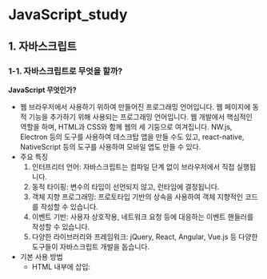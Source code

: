 # JavaScript_study
## 1. 자바스크립트
### 1-1. 자바스크립트로 무엇을 할까?
**JavaScript 무엇인가?**
- 웹 브라우저에서 사용하기 위하여 만들어진 프로그래밍 언어입니다. 웹 페이지에 동적 기능을 추가하기 위해 사용되는 프로그래밍 언어입니다. 웹 개발에서 핵심적인 역할을 하며, HTML과 CSS와 함께 웹의 세 기둥으로 여겨집니다. NW.js, Electron 등의 도구를 사용하여 데스크탑 앱을 만들 수도 있고, react-native, NativeScript 등의 도구를 사용하여 모바일 앱도 만들 수 있다.
- 주요 특징
    1. 인터프리터 언어: 자바스크립트는 컴파일 단계 없이 브라우저에서 직접 실행됩니다.
    2. 동적 타이핑: 변수의 타입이 선언되지 않고, 런타임에 결정됩니다.
    3. 객체 지향 프로그래밍: 프로토타입 기반의 상속을 사용하여 객체 지향적인 코드를 작성할 수 있습니다.
    4. 이벤트 기반: 사용자 상호작용, 네트워크 요청 등에 대응하는 이벤트 핸들러를 작성할 수 있습니다.
    5. 다양한 라이브러리와 프레임워크: jQuery, React, Angular, Vue.js 등 다양한 도구들이 자바스크립트 개발을 돕습니다.
- 기본 사용 방법
    - HTML 내부에 삽입: <script> 태그를 사용해 HTML 문서 내에 직접 작성할 수 있습니다.
    - 외부 스크립트 파일: 별도의 .js 파일로 작성하고 HTML에서 불러올 수 있습니다.
- 주요 개념
    - 변수와 데이터 타입: let, const, var를 사용해 변수를 선언합니다. 기본 데이터 타입에는 숫자, 문자열, 불리언, 객체 등이 있습니다.
    - 함수: 기능을 수행하는 코드 블록으로, function 키워드를 사용해 정의합니다.
    - DOM 조작: Document Object Model을 사용해 HTML 요소를 동적으로 조작할 수 있습니다.
    - 이벤트 처리: 클릭, 마우스 이동, 키보드 입력 등의 사용자 동작에 반응하도록 이벤트 리스너를 추가할 수 있습니다.
  
#### 웹의 요소르 제어
- HTML이나 CSS와 함꼐 사용해서 웹의 요소를 움직이거나 포토 갤러리를 펼쳐 놓는 것처럼 웹 사이트 UI부분에 많이 활용한다.
    - 웹 사이트 UI(user interface)란 메뉴, 택스트, 팝업 창 등 사용자가 사이트를 폄리하게 둘러볼 수 있도록 만드는 모든 디자인 요소
  
#### 웹 애플리케이션을 만든다.
과거 웹은 단순히 정보를 나열하고 검색했다면, 최근 웹은 사용자와 실시간으로 정보를 주고, 받으며 마치 애플리케이션처럼 동작한다. 웹 브라우저에서 문서도 작성할 수 있고 그림을 그릴 수도 있으며 게임도 할 수 있다.
  
#### 다양한 라이브러리를 사용할 수 있다.
웹 애플리케이션을 개발할 때 사용하는 리액트, 앵귤러, 뷰 같은 프레임워크도 있고, 그래픽 활용을 위한 D3.js나 DOM을 쉽게 조작할 수 있게 해주는 제이쿼리 같은 라이브러리도 있다.  
  
#### 서버 개발을 할 수 있다.
Node.js는 프런트엔드 개발에서 사용하던 자바스크립트를 백엔드 개발에서 사용할 수 있도록 만든 프레임워크이다. 흔히 백엔드 개발 언어라고 하면 PHP, 자바, 닷넷을 생각하지만 이제는 자바스크립트만 알아도 서버 개발까지 영역을 확대할 수 있다.
  
  
### 1-2. 웹 브라우저가 자바스크립트를 만났을 때
#### 웹 문서 안에 script 태그로 자바스크립트 작성
script 태그 : 짧은 자바스크립트 소스 코드 경우 웹문서에 script 태그 사이에 자바스크립트 소스를 작성할 수 있다.
- 웹 문서 안의 어디든 위치할 수 있고 삽입된 위치 그 자리에서 바로 스크립트가 실행
  
#### 외부 스크립트 파일로 연결해서 자바스크립트 작성하기
css와 마찬가지로 자바스크립트 소스도 따로 파일로 저정한 후 문서에 연결해서 사용할 수 있다.
```css
<script src="외부 스크립트 파일 경로"></script>
```
이용해 외부의 스크립트를 연결할 수 있다.
  

### 1-3. 자바스크립트 용어와 기본 입출력 방법
#### 식과 문
- 식 expression : 표현식이라고도 하는데, 연산뿐만 아니라 실제 값도, 함수를 실행하는 것도 식이다.
- 문 statement : 문은 명령으로 문의 끝에는 세미콜론(;)을 붙여서 구분한다.
  
#### 간단한 입출력 방법
- 알림 창 출력
    - 알림 창 alert은  가장 많이 사용하는 간단한 대화 상자이다.
    ```javascript
    alert(메시지)
    ```
    - 단순히 메시지를 보여 주는 기능
    - 괄호 안에 따옴표(" "또는 ' ')
- 확인 창 출력
    - confirm 확인 창 : "확인"이나 "취소" 버튼 중에서 직접 클릭할 수 있다.
    ```javascript
    confirm(메시지)
    ```
- 프롬프트 창에서 입력받기
    - 프롬프트 창 prompt : 텍스트 필드가 있는 작은 창이다. 텍스트 필드 안에 간단한 메시지를 입력할 수 있으며 그 내용을 가져와 프로그램에서 사용할 수 있다.
    ```javascript
    prompt(메시지) 또는 prompt(메시지, 기본값)
    ```
- 웹 브라우저 화면에 출력을 담당하는 document.write() 문
    - document.write() : 단순히 브라우저 화면에서 결괏값을 확인하는 용도로 사용한다.
    - 웹 문서(document)에서 괄호 안의 내용을 표시(write)하는 명령문 
    - 괄호 안에 실제 웹 브아우저 화면에 표시할 내용이나 어떤 결괏값이 저정된 변수를 넣고 큰따옴표("")나 작은 따옴표('') 사이에 입력한 내용은 웹 브라우저 화면에 그대로 표시된다.
    - "+" 연결 연산자 : 내용과 변수를 연결
- 콘솔 창에 출력하는 console.log() 문
    - console.log() : 괄호 안의 내용을 콘솔 창에 표시한다. 콘솔 창은 웹 브라우저의 개발자 도구 창에 포함되어 있는 공간이다. 콘솔 창에서 소스 코드의 오류를 발견하거나 변숫값을 확인할 수 있다.

### 1-4. 자바스크립트 스타일 가이드
코딩은 읽기 쉽고 오류를 줄일 수 있도록 코드를 작성하는 것이 중요하다. 코드 작성하고 효율적으로 유지하려면 몇 가지 코딩 규칙을 지켜야 한다.
#### 코딩 규칙이 왜 필요할까?
자스크립트 코딩 교칙은 스타일 가이드나 코딩 컨벤션, 코딩 스타일, 표준 스타일이라고 한다.
- 자스크립트는 웹 문서에 동적인 효과를 주기 위해 출발한 언어로 다른 프로그래밍 언어에 비해 데이터 유형이 유연해서 곳곳에 사용자가 주의를 기울이지 않으면 오류가 발생한다.
- 오픈소스에 기여하거나 누군가와 공유할 소스라면 코드를 더욱 깔끔하게 작성해야한다. 소스코드의 오류도 줄이고 일관성이 생겨야 읽기가 쉬워진다.
- 애플리케이션은 유지 보수할 때도 수월하고 비용도 휠씬 줄어든다.
  
#### 자바스크립트 스타일 가이드
- 회사 자체적으로 만들수도 있지만 보통은 구글이나 에어비앤비 기준으로 작성함
- 구글(https://google.github.io/styleguide/jsguide.html)
- 에비앤비(https://airbnb.io/javascript/)
  
#### 자바스크립트 소스를 작성할 때 지켜야 할 규칙
1. 코드를 보기 좋게 들여쓰기한다.
    - 들여쓰기는 소스 간ㅢ 포함 관계를 알아보기 쉽게 해준다.
    - 공백을 2칸이나 4칸인 들여쓰기를 권장한다.
2. 세미콜론으로 문장을 구분한다.
    - 세미콜론(;)은 문장의 끝을 나타내며 문장과 문장을 구분하는 역할도 한다.
    - 문장을 명확하게 표시해 주면 소스를 디버깅하기 쉽다.
    - 한 줄에 한 문장만 작성하는 것이 가독성이 좋다.
    ```javascript
    // 권장하지 않음
    var n = 10

    // 권장함
    var n = 10;

    // 권장하지 않음
    var n =10; var sum = 0;
    ```
3. 공백을 넣어 읽기 쉽게 작성한다.
    - 예약어나 연산자, 값 사이에는 공백을 넣어서 소스 코드를 읽기 쉽게 작성한다.
    - 공백이 없어도 자바스크립트는 잘 실행되지만, 개발자가 소스 코드를 읽거나 디버깅을 할 때는 공백이 있어야 가독성이 좋다.
    ```javascript
    // 권장하지 않음
    var num=2;
    var sum=num+10;

    // 권장함
    var num = 2;
    var sum = num + 10;
    ```
4. 소스 코를 잘 설명하는 주석을 작성한다.
    - 프로그래밍의 주석comment은 소스 코드를 살펴보기 위해 꼭 필요한 요소
    1. 한 줄 주석 : "//" 붙이고 내용을 작성
    2. 여러 줄 주석 : "/*" 시작해서 내용을 작성 후 "*/" 끝내면 된다.
5. 식별자는 정해진 규칙을 지켜 작성한다.
    - 식별자identifier : 개발자가 자바스크립트의 변수, 함수, 속성 등을 구별하려고 이름 붙인 특정 단어를 의미한다.
    ```javascript
    var name = prmpt("이름을 입력하시오 : ")
    // name == 식별자
    ```
    - 첫 글자는 반드시 영문자나 언더스코어(_), 또는 달러 기호($)
    - 두 단어 이상이 모여 하나의 식별자를 만들 경우 하이픈(-), 언더스코어(_)로 연결
6. 예약어는 식별자로 사용할 수 없다.
    - 예약어keywed : 식별자로 사용할 수 없도록 자바스크립트에 미리 정해 놓은 단어
  
  
## 2. 자바스크립트 기본 문법
### 2-1. 변수
#### 변수란?
- 변수 variable : 프로그램을 실행하는 동안 값이 여러 번 달라질 수 있는 데이터를 가리킨다.
- 상수 constant : 값을 한번 지정하면 바뀌지 않는 데이터
  
#### 변수 선언의 규칙
1. 변수 이름은 영어 문자와 언더스코어(_), 숫자로 사용한다.
    - 첫 글자는 영어 대소 문자, 언더스코어(_)만 사용
    - 숫자, 띄어쓰기는 첫 글자로 올 수 없다.
2. 자바스크립트는 영어 대소 문자를 구별하며 예약어는 변수 이름으로 쓸 수 없다.
3. 여러 단어를 연결한 변수 이름은 중간에 대문자를 섞어 쓴다.
    - 한 단어로 이루어진 변수 이름은 모두 소문자 사용
    - 두 단어 이상인 경우 새로운 단어는 대문자로 시작해 구분한다.
    - 낙타 표기법 Camel case
4. 변수 이름은 의미 있게 작성한다.
    - 프로그래밍할 때는 변수를 수십 개 사용하므로 각 변수의 역할을 일일이 기억하기가 쉽지 않다. 그래서 변수 이름만 보고도 대충 어떤 값인지 추측할 수 있도록 하는 것이 좋다.
  
#### 변수 선언
```javascript
var 변수명
```
- var : 자바스크립트에서 변수 선언을 할 때 사용한다.
- 값 활당 : "=" 로 변수에 값을 저장할 수 있다.
  
  
### 2-2. 자료형
#### 자료형이란?
자료형 data type : 데이터 유형, 데이터 타입, 데이터형이라고도 한다.
자바스크립트의 자료형 : 기본 유형(숫자형, 문자열, 논리형), 복합 유형(배열, 객체), 특수 유형(undefined, null)
- 숫자형 number : 따움표 없이 숫자로만 표기
    - 정수 : 소수점 없는 숫자
    - 실수 : 소수점 있는 숫자
- 문자열 string : 작은따움표나 큰따옴표로 묶어서 나타냄, 숫자를 따움표로 묶으면 문자로 인식
- 논리형 boolean : 참(ture)과 거짓(false) 두가지, 소문자로만 표기
- 배열 : 하나의 변수에 여러 개의 값을 저장
    - 대괄호([])로 묶으면 배열을 선언할 수 있다.
    ```javascript
    배열명["값1", "값2", "값3", ...]
    ```
    - 각 배열은 인덱스 Index 번호가 있으면 0부터 시작한다.
- 객체 : 함수와 속성을 함께 포함
- undefined : 자료형이 지정되지 않았을 때의 상태
    - 변수를 선언하고 값을 할당하지 않았을 때의 상태
- null : 값이 유효하지 않을 때의 상태
    - 변수에 할당된 값이 유효하지 않다는 의미
  
### 2-3. 연산자
#### 산술연산자
산술 연산자 : 수학 계산을 할 때 사용하는 연산자
- 종류
    - "+" ; 두 피연산자의 값을 더함
    - "-" : 첫 번째 피연산자 값에서 두 번째 피연산자 값을 뺍니다.
    - "*" : 두 피연산자의 값을 곱함
    - "/" : 첫 번째 피연산자 값을 두 번째 피연산자 값으로 나눔
    - "%" : 첫 번째 피연산자 값을 두 번째 피연산자 값으로 나눈 나머지
    - "++" : 피연산자를 1 증가
        "a++" : 연산식을 먼저 수행 후 1을 더함
        "++a" : 1을 증가 시킨 후 연산식을 수행함
    - "--" : 피연산자를 1 감소
  
#### 할당 연산자
할당 연산자 assignment operator : 연산자(또는 연산식) 오른쪽의 실행 결과를 왼쪽 변수에 할당하는 연산자로 대입 연산자라고도 한다. 변수에 값을 할당하거나 연산식의 결과를 변수에 저장할 때 할당 연산자를 사용한다.
- 종류
    - "=" : 연산자 오른쪽의 값을 왼쪽 변수에 할당
    - "+=" : y = y + x 의미
    - "-=" : y = y - x 의미
    - "*=" : y = y * x 의미
    - "/=" : y = y / x 의미
    - "%=" : y = y % x 의미
  
#### 연결 연산자
연결 연산자 : 둘 이상의 문자열을 합쳐서 하나의 문자열로 만드는 연산자이다.
- "+" 기호를 사용한다.
- 연결 연산자는 문자열끼리 연결한다고 해서 문자열 연산자라고 한다.
  
#### 비교 연산자
비교 연산자 comparison operators : 피연산자 2개의 값을 비교해서 참이나 거짓으로 결괏값을 반환한다.
- 종류
```javascript
    ==  // 서로 같으면 True
    === // 피연산자도 같고 자료형도 같으면 True
    !=  // 피연산자가 서로 같지 않으면 True
    !== // 피연산자가 같지 않거나 자료형이 같지 않으면 True
    <  //왼쪽 피연산자가 오른쪽 피연산자보다 작으면 true
    <= //왼쪽 피연산자가 오른쪽 피연산자보다 작거나 같으면 true 
    > // 왼쪽 피연산자가 오른쪽 피연산자보다 크면 true
    > // 왼쪽 피연산자가 오른쪽 피연산자보다 크거나 같으면 true
```
- ==,!= 연산자와 ===,!== 연산자
    - ==, != : 피연산자의 자료형을 자동으로 변환해서 비교
    ```javascript
    3 == "3" //true
    3 != "3" //fales
    ```
    - ===, !== : 피연산자의 자료형을 자동으로 변환하지 않는다.
    ```javascript
    3 === "3" //fales
    3 !== "3" //true
    ```
- 문자열 비교
    - 비교 연산자는 숫자뿐만 아니라 문자열도 서로 비교할 수 있다.
    - 문자열에 있는 문자들의 아스키값을 비교해서 결정한다.
    ```javascript
    "A" > "B" // 65 > 66 -> fales
    "java" > "Java" // true 소문자 > 대문자
    ```
  
#### 논리 연산자
논리 연산자 boolean 연산자 : true, false를 처리하는 연산자
- 종류
    - OR ( || ) : 피연산자 중 하나만 true여도 true
    - AND ( && ) : 피연산자 모두 true이면 true
    - NOT ( ! ) : 피연산자의 반댓값을 지정
  
  
### 2-4. 조건문
#### if 문과 if~else 문
- if 문 : 괄호 안의 조건을 체크해서 결괏값이 true면 if 문 다음에 오는 명령을 실행하고 false면 아무것도 하지 않는다.
    ```javascript
    if(조건) {
        true 시 실행할 명령
    }
    ```
- if ~ else 문 : 괄호 안의 조건을 체크해서 결괏값이 true면 if 문 다음에 오는 명령을 실행하고, false면 else 다음에 오는 명령을 실행한다.
    ```javascript
    if(조건) {
        true 시 실행할 명령
    } else {
        fales 시 실행할 명령
    }
    ```
  
#### 조건 연산자로 조건 체크하기
만약 조건이 하나이고 true일 때와 false일 때 실행할 명령이 각각 하나뿐이라면 if~else 문 대신 조건 연산자를 사용할는 것이 간단하다. 
```javascript
(조건) ? true일 때 실행할 명령 : false일 때 실행할 명령
```
  
#### 논리 연산자로 조건 체크하기
조건을 2개 이상 체크할 경우에는 논리 연산자를 사용해 조건식을 만든다.
- OR 연산자
    - "||" 사용
    - 피연산자 2개 중에서 true가 하나라도 있으면 결괐값은 true
    - 연산값    
        - false || false = false
        - false || true = true
        - true || false = true
        - true || true = true
    - 첫 조건이 true 이면 무조건 true 이기 때문에 첫 조건을 true 가 될 확률이 높은 조건은 먼저 작성한다.
- AND 연산자
    - "&&" 사용
    - 피연산자 2개 모두 true 이면 결괏값은 true
    - 연산값
        - false && false = false
        - false && true = false
        - true && false = false
        - true && true = true
    - 첫 조건이 false 이면 무조건 false 이기 때문에 첫 조건을 false 가 될 확률이 높은 조건은 먼저 작성한다.
- NOT 연산자
    - "!" 사용
    - 연산값
        - false = true
        - true = false
    ```javascript
    if(변수 !== null) { 실행할 명령 } // 입력값이 null이 아니면 if 문을 실행
    ```
  
#### switch 문
switch 문 : 조건을 체크한 후 case 문을 사용하여 명령을 처리할 수 있다.
- if~else 문을 여러 개 사용할는 경우 사용한다.
- 기본형
    ```javascript
    switch(조건)
    {
        case 값1: 명령1
            break
        case 값2: 명령2
            break
        ...
        default: 명령n
    }
    ```
- default : switch 문의 마지막에 작성하며 break 문을 쓰지 않는다.

#### prompt() 문 과 parselnt() 함수
- prompt() 로 받은 값은 기본적으로 문자열로 저장된다.
- 산술 연산시 자동으로 숫자형으로 변환되지만 예상하지 못한 문제가 발생할 수 있다.
- parselnt() 함수 : 괄호 안의 값을 정수로 변환
  
  
### 2-5. 반복문
#### 반복문
반복문은 어떤 동작을 여러 번 실행할 때 사용한다. 불필요한 명령을 여러 번 복잡하게 쓰지 않고 반복문 하나로 간단하게 코드를 작성할 수 있다.
  
#### for 문
- for 문 : 자바스크립트에서 가장 많이 사용하는 반복문이다. for 문은 값이 일정하게 커지면서 명령을 반복하여 실행할 때 사용한다.
    ```javascript
    for(초깃값; 조건; 증가식) {
        실행할 명령
    }
    ```
    - 초깃값 : 카운터 변수를 초기화, 초깃값은 0이나 1부터 시작
    - 조건 : 명령을 반복하기 위해 조건을 체크, 이 조건을 만족해야 그다음에 오는 명령을 실행
    - 증가식 : 명령을 반복한 후 실행, 보통 카운터 변수를 1 증가시키는 용도로 사용
- 중첩 for 문 : for 문 안에 다른 for 문을 넣어 사용하는 것
    ```javascript
    for(초깃값1; 조건1; 증가식1) {
        for(초깃값2; 조건2; 증가식2) {
            실행할 명령
            }
        }
    ```
#### while 문과 do~while 문
- while 문 : 조건이 true인 동안 명령을 반복한다.
    ```javascript
    while(조건) {
        실행할 명령
    }
    ```
- do~while 문 : 조건이 맨 뒤에 붙는다. do 문은 일단 명령을 한번 실행한 후 while 문에서 조건을 체크한다. 그러므로 조건이 false라도 최소한 한 번은 실행한다.
    ```javascript
    do {
        실행할 명령
    }  while(조건)
    ```
  
#### break 문과 continue 문
반복문은 지정한 횟수만큼 명령을 반복할 때 사용한다. 하지만 특정 조건에서 반복문을 멈추어야 하거나, 반복문 중간에서 앞으로 되돌아가야 할 경우가 있다. 이때 break 문과 continue 문 사용한다.
- break 문
    - 반복문에서 조건의 역할은 명령이 조건에 맞는지 체크하고 명령을 반복한다. 또한 조건 안에는 종료 조건도 포함되어 있다.
- continue 문
    - 주어진 조건에 해당하는 값을 만나면 해당 반복문을 건너뜁니다. 그리고 반복문의 맨 앞으로 되돌아가 다음 과정으로 넘어가도록 한다.
      
  
## 3. 함수와 이벤트
### 3-1. 함수
함수 function : 단순히 동작 하나만 실행되는 게 아니라 여러 가지 동작이 연결되게 몪은은 명령
- 장점 :
    - 시작과 끝을 명확하게 구별가능
    - 묶은 기능으로 어디서든 같은 이름으로 명령을 실행할 수 있다.
- 개발자는 자신이 필요한 명령을 직접 함수로 만들어서 사용할 수 있다.,
  
#### 함수 선언 및 호출
함수를 사용하는 가장 기본적인 방법은 함수를 만들 때 이름을 붙이고 필요할 때마다 함수 이름을 사용해 실행하는 것이다.
```javascript
// 함수 선언 : 함수를 정의, 원하는 함수를 만드는 과정
function 함수명() {
    명령
}

// 함수 호출 : 함수를 실행, 원하는 함수를 이름으로 해당 기능을 사용
함수명() 또는 함수명(변수)
```
- function 함수 : 함수를 선언할 때 사용하는 예약어로 함수명과 그 함수가 실행할 명령어를 중괄호 안에 작성한다.
- 소스 해석을 위해 선언한 함수들은 모아둔다.
- 함수 선언과 호출의 순서 : 자바스크립트는 함수 선언과 호출의 순서가 흐름에 영향을 주지 않는다. 그렇기에 앞부분이나 뒷부분에 따로 모아 놓고 호출한다.
  
  
### 3-2. var를 사용한 변수의 특징
#### 스코프
변수가 어디까지 유효한지 범위를 가리키는 영역은 함수에서 사용할 때 주의해야 한다.
- 스코프 scope : 변수를 선언하고 사용할 때 변수가 적용되는 범위
- 지역 변수 local variable : 한 함수 안에서만 사용할 수 있는 변수
    - 선언한 함수 안에서 선언한 변수
- 전역 변수 global variable : 스크립트 소스 전체에서 사용할 수 있는 변수
    - 함수안에서 var 예약어를 사용하지 않고 변수 선언을 하면 전역 변수 선언이 된다.
  
#### var와 호이스팅
- 호이스팅 hoistiong : '끌어올린다' 뜻으로 상황에 따라 변수의 선언과 할당을 분리해서 선언 부분을 스코프의 가장 위쪽으로 끌어올리는 것
    - 자바스크립트 해석기 interpreter는 함수 소스를 흝어보면서 var를 사용한 변수는 따로 기억한다. 즉, 변수를 실행하기 전이지만 '이런 변수가 있구나' 하고 기억해 두기 때문에 마치 선언한 것과 같은 효과가 있다.
  
#### 변수의 재선언과 재할당
var를 사용한 변수는 호이스팅 외에도 재선언과 재할당을 할 수 있다.
```javascript
function addNumber(num1, num2) {
    return num1 + num2;
}
// 30 선언
var sum = addNumber(10, 20);
console.log(sum);

// 50 재할당
sum = 50;
console.log(sum);

// 100 재선언
var sum = 100;
console.log(sum);
```
  
  
### 3-3. let와 const의 등장
var은 의도치 않은 전역 변수가 되거나 재할당과 재선언을 할 수 있다. 이는 자칫하면 예상하지 못한 오류가 발생할 수 있다. 이에 let과 const는 이를 보완한 예약어이다.
#### let
- let : 변수를 선언한 블록에서만 유효하고 블록을 벗어나면 사용할 수 없다.
    - 재할당은 가능하지만 재선언은 할 수 없는 변수
    - 호이스팅이 없는 변수
    - 지역 변수 사용 시 해당 지역에서만 사용할 수 있음
  
#### const
- const : 변수를 선언할 때 사용하는 예약어로 선언한 변수는 상수 변수 constant variable 이다. 상수는 프로그램 안에서 변하지 않는 값
    - 변하지 않는 값을 변수로 선언할 때 사용함
    - 블록 레벨의 스코어
    - 재선언, 재할당 둘다 불가능한 변수
  
#### 자바스크립트 변수
1. 글로벌 변수는 최소한으로 사용
    - 사용하기 편리 하지만, 예상하지 못한 곳에서 값이 변할 수 있는 가능성이 높음
    - 오류가 발생할 확률이 높음
2. var 변수는 함수의 시작 부분에서 선언
    - 내부에서 호이스팅이 생기므로 오류가 발생함
    - 함수 시작 부분에 선언하는 것이 변수를 확인하기도 쉽고 오류를 줄이는 방법이다.
3. for 문에서 카운터 변수를 사용할 때는 var 예약어를 사용하지 않는다.
    - for 문 안에서 만 사용할 카운터 변수는 그 블록 안에서 만 사용할 것이므로 var 하기도 하지만 var의 함수 레벨 스코프로 인해 오류가 발생 할 수 있다.
    - for 변수 사용 시
        - for 문 블록 밖에 선언
        - let를 사용해 블록 변수로 선언
4. ES6를 사용한다면 예약어 var보다 let를 사용하는 것이 좋다.
    - var은 재선언할 수 있으므로 실수로 같은 변수를 다시 언언하더라도 오류가 발생하지 않기에 이를 사전에 방지하기 위해 재선언 할 수 없는 let이 더 안전하다.
  
  
### 3-4. 재사용할 수 있는 함수
#### 매개변수, 인수, return
- 매개변수(Parameter)
    - 정의: 함수를 정의할 때 사용되는 변수입니다. 이 변수들은 함수가 호출될 때 받게 될 데이터의 형태를 정의합니다.
    - 용도: 함수의 입력을 정의하는 데 사용됩니다. 함수 내부에서, 매개변수는 함수가 호출될 때 전달되는 실제 값(인수)을 참조하는 변수로 작용합니다.
- 인수(Argument)
    - 정의: 함수를 호출할 때 함수에 전달되는 실제 값입니다.
    - 용도: 함수에 전달되어야 할 구체적인 값을 제공하는 데 사용됩니다. 함수는 이러한 인수를 받아 로직에 따라 처리합니다.
- 반환값(return)
    - 정의: 함수가 작업을 마친 후 그 결과를 호출한 곳으로 돌려주는 값입니다.
    - 용도: 함수의 실행 결과를 호출자에게 전달하는 데 사용됩니다. 함수는 특정 연산을 수행한 후 그 결과를 반환값으로 제공할 수 있습니다.
  

### 3-5. 함수 표현식
#### 익명 함수 
익명 함수 : 이름이 없는 함수를 말한다. 즉, 함수 선언 시 이름을 붙이지 않은 것
- 실행법 
    - 익명 함수는 함수 자체가 식이므로 함수를 변수에 할당할 수 있으며, 또한 다른 함수의 매개변수로 사용할 수도 있다.
  
#### 즉시 실행 함수
일반적으로 함수는 선언하고 필요할 때마다 호출해서 실행하는 방법을 많이 사용한다. 하지만 한 번만 실행하는 함수라면 함수를 정의하면서 동시에 실행할 수 있다. 바로 즉시 실행 함수이다.
- 즉시 실행 함수 : 함수를 실행하는 순간에 자바스크립트 해석에서 함수를 해석한다.
```javascript
//기본형 1
(function(){
    명령
}());

//기본형 2
(function(매개변수){
    명령
}(인수));
```
  
#### 화살표 함수
화살표 함수 : 화살표 표기법을 사용해 함수 선언을 좀 더 간단하게 작성하는 함수로 익명 함수에서만 사용할 수 있다.
```javascript
// 화살표 기본 함수
(매개변수) => { 함수 내용 }


// 매개변수가 없을 경우
const 변수 = function(){ 명령; }
// 화살표 함수
const 변수 = () => { 명령; }
// 중괄호 생략
const 변수 = () => 명령; 


// 매개변수가 1개인 경우
let 변수 = function(매개변수) { 명령; }
// 화살표 함수
let 변수 = 매개변수 => { 명령; }


// 매개변수가 2개인 이상인 경우
let 변수 = function(매개변수1, 매개변수2) { 명령; }
// 화살표 함수
let 변수 = (매개변수1, 매개변수2) =>  명령; 

```
  

### 3-6. 이벤트와 이벤트 처리기
#### 이벤트 알아보기
이벤트event는 사용자의 행동(예: 클릭, 키보드 입력, 마우스 이동 등)이나 브라우저의 특정 동작(예: 페이지 로딩 완료, 비디오 재생 종료 등)에 반응하여 실행되는 코드를 말합니다. 이벤트를 사용함으로써 웹 페이지나 애플리케이션에 동적인 상호작용을 추가할 수 있습니다.
- 이벤트는 주로 마우스나 키보드를 사용할 때, 웹 문서를 불러올 떄, 폼form에 내용을 입력할 때 발생
- 마우스 이벤트
    - 마우스를 이용해서 버튼이나 휠 번튼을 조작할 때 발생
    - 종류
        - click : 사용자가 HTML 요소를 클릭할 때 이벤트가 발생
        - dblclik : 사용자가 HTML 요소를 더블클릭할 때 이벤트가 발생
        - mousedown : 사용자가 요소 위에서 마우스 버튼을 눌렀을 때 이벤트 발생
        - mousemove : 사용자가 요소 위에서 포인터를 움직일 때 이벤트가 발생
        - mouseover : 마우스 포인터가 요소 위로 옮겨질 때 이벤트가 발생
        - mouseout : 마우스 포인터가 요소를 벗어날 때 이벤트가 발생
        - mousup : 사용자가 요소 위에 놓인 마우스 버튼에서 손을 뗄 때 이벤트가 발생
- 키보드 이벤트
    - 키보드 이벤트는 키보드에서 특정 키를 조작할 때 발생
    - 종류
        - keydown : 사용자가 키를 누르는 동안 이벤트가 발생
        - keypress : 사용자가 키를 눌렀을 때 이벤트가 발생
        - keyup : 사용자가 키에서 손을 뗄 때 이벤트가 발생
- 문서 로딩 이벤트
    - 서버에서 웹 문서를 가져오거나 문서를 위아래로 스크롤하는 등 웹 문서를 브라우저 창에 보여 주는 것과 관련된 이벤트
    - 종류
        - abort : 문서가 완전히 로딩되기 전에 불러오기를 멈췄을 때 이벤트가 발생
        - error : 문서 가 정확히 로딩되지 않았을 때 이벤트가 발생
        - load : 문서 로딩이 끝나면 이벤트가 발생
        - resize : 문서 화면 크기가 바뀌었을 때 이벤트가 발생
        - scroll : 문서 화면이 스크롤되었을 때 이벤트가 발생
        - unload : 문서에서 벗어날 때 이벤트가 발생
- 폼 이벤트
    - 폼은 로그인, 검색, 게시판, 설문 조사처럼 사용자가 입력하는 모든 요소를 가리킵니다.
    - 종류
        - blur : 폼 요소에 포커스를 잃었을 때 이벤트가 발생
        - change : 목록이나 체크 상태 등이 변경되면 이벤트가 발생
            - input, select, textarea 태그에서 사용
        - focus : 폼 요소에 포커스가 놓였을 때 이벤트가 발생
            - label, select,textarea, button 태그에서 사용
        - reset : 폼이 리셋되었을 떄 이벤트가 발생
        - submit : submit 번튼을 클릭했을 때 이벤트가 발생
  
#### 이벤트 처리
웹 문서에서 이벤트가 발생하면 처리하는 함수를 이벤트 처리기 또는 이벤트 핸들러event handler
- 이벤트 처리에 가장 기본적인 방법은 이벤트가 발생한 HTML 태그에 이벤트 처리기를 직접 연결하는 것
```javascript
<태그 on이벤트명 = "함수명">
```
  

### 3-7. DOM을 이용한 이벤트 처리기
DOM을 사용하여 자바스크립트에 HTML의 요소를 가져와서 이벤트 처리기를 연결한다.
```javascript
웹 요소.onclick = 함수;

// 방법 1 - 웹 요소를 변수로 지정 & 미리 만든 함수 사용
    var changeBttn = document.querySelector("#change");
    changeBttn.onclick = changeColor;
    
	function changeColor() {
        document.querySelector("p").style.color = "#f00";
        }

// 방법 2 - 웹 요소를 따로 변수로 만들지 않고 사용
    document.querySelector("#change").onclick = changeColor;

		function changeColor() {
      document.querySelector("p").style.color = "#f00";
    }

// 방법 3 - 직접 함수를 선언
    document.querySelector("#change").onclick = function() {
      document.querySelector("p").style.color = "#f00";
    };
```
  
  

## 4. 자바스크립트와 객체
### 4-1. 객체
객체 object : 자바스크립트에서 객체는 프로그램에서 인식할 수 있는 모든 대상을 가리킨다. 윕 사이트나 웹 애플리케이션을 개발하는 언어이므로 웹과 관련된 대상을 모두 객체로 인식한다.
- 자바스크립트 객체 종류
    - 문서 객체 모델(DOM) : 웹 문서 자체도 객체이고 그 안에 삽입되어 있는 이미지와 링크, 텍스트 필드 등도 모두 객체이다. 일반적으로 웹 문서에 삽입하는 요소는 document, image, link 객체 등이 있다.
    - 브라우저 관련 객체 : 웹 브라우저에서 사용하는 정보도 객체로 나타낼 수 있다. 사용하는 브라우저 정보를 담고 있는 navigator 객체를 비롯해 history, location, screen 객체 등이 있다.
    - 내장 객체: 웹 프로그래밍을 할 때 자주 사용하는 요소로는 자바스크립트 안에 미리 객체로 정의되어 있는데, 이를 내장 객체라고 한다.
- 자바스크립트는 모든 것이 객체
- 객체의 인스턴스
    - 자바스크립트에서 객체는 참조 형태로 사용해야 한다. 즉, 객체 자체가 아니라 인스턴스 instance의 형태로 만들어서 사용한다.
    - 객체가 틀이라면 그 틀을 기본으로 해서 계속 같은 모양으로 찍어 내는 것이 인스턴스 이다.
    ```javascirpt
    new 객체명
    ```
- 프로퍼티와 메서드
    - 프로퍼티 property : 객체의 측징이나 속성
    - 메서드 method : 객체에서 할 수 있는 동작
    - 이를 이용해서 자바스크립트 프로그램을 작성하는 것
- 마침표 표기법으로 프로퍼티와 메서드 작성
    - 인스턴스는 객체의 프로퍼티와 메서드를 그대로 물려받아서 똑같이 사용한다. 프로퍼티와 메서드를 표시하려면 인스턴스명 뒤에 마침표(.)를 붙이고 객체의 프로퍼티나 메서드 이름을 작성한다.
    - 메서드는 함수와 같은 역할을 하므로 이름 옆에 괄호를 넣어야 한다.
  
  
### 4-2. 자바스크립트의 내장 객체
자바스크립트 내장 객체에는 웹 문서의 계층 구조와 상관없이 나타낼 수 있는 객체이다.
#### Array 객체
- Array 객체 : 자바스크립트의 여러 가지 내장 객체 중에서 배열을 다룬다.
    ```javascript
    var numbers = new Array(); // 배열의 크기를 지정하지 않음
    var numbers = new Array(4); // 배열의 크기를 지정함

    var numbers = ["one", "two", "three", "four"]; //배열 선언
    var numbers = Array("one", "two", "three", "four"); // Array 객체를 사용한 배열 선언
    ```
- Array 객체의 length 프로퍼티
    - length : 배열 요소의 개수를 반환한다.
  
#### Array 객체의 메서드
- 종류
    - concat : 기존 배열에 요소를 추가해 새로운 배열
    - every : 배열의 모든 요소가 주어진 함수에 대해 참이면 true를 반환 그렇지 않으면 false반환
    - filter : 배열 요소 중에서 중어진 필터링 함수에 대해 true인 요소만 골라 새로운 배열 생성
    - forEach : 배열의 모든 요소에 대해 주어진 함수를 실행
    - indexOf : 주어진 값과 일치하는 값이 있는 배열 요소의 첫 인덱스 찾음
    - join : 배열 요소르 문자열로 합침. 이떄 구분자를 지정할 수 있음
    - push : 배열의 맨 끝에 새로운 요소를 추가한 후 새로운 length를 반환
    - unshift : 배열의 시작 부분에 새로운 요소를 추가
    - pop : 배열의 마지막 요소를 꺼내 그 값을 결과로 반환
    - shift : 배열에서 첫 번째 요소를 꺼내 그 값을 결과로 반환
    - splice : 배열에 요소를 추가하거나 삭제
    - slice : 배열에서 특정한 부분만 잘라낸다.
    - reverse : 배열의 배치 순서를 역순으로 바꿈
    - sort : 배열 요소를 지정한 조건에 따라 정렬
    - toString ; 배열에서 지정한 부분을 문자열로 반환, 이때 각 요소는 쉼표(,)로 구분

#### Data 객체
Data 객체는 날짜와 시간 정보를 나타낼 수 있다. 현재 날짜와 시간을 출력하거나 달력을 표시할 수도 있고, 특정일까지 얼마나 남았는지 알려 주는 등 사이트에서 여러 가지로 응용할 수 있다.
- Date 객체 인스턴스 만들기
    ```javascript
    // 객체로 현재 날짜 나타내기
    new Date();

    // 특정 날짜
    new Date("2020-02-25");

    // 특정 날짜와 시간 나타내기
    new Date("2020-02-25T18:00:00");
    ```
- 자바스크립트의 날짜, 시간 입력 방식
    ```javascript
    // YYYY-MM-DD 형식
    new Date("2020")
    new Date("2020-02")
    new Date("2020-02-25")

    // YYYY-MM-DDTHH 형식
    new Date("2020-02-25T18:00:00")
    new Date("2020-02-25T18:00:00Z")
        
    // MM/DD/YYYY 형식
    new Date("02/25/2020")

    // 이름 형식
    new Date("Mon jan 20 2020 15:00:41 GMT+0900 (대한민국 표준시)")
    ```
- Date 객체 메서드
    - 날짜, 시간 정보 가져오기
        - getFullYear() : 연도 4자리 숫자 표시
        - getMonth() : 0~11 사이의 숫자로 월 표시
        - getDate() : 1~31 사이의 숫자로 일 표시
        - getDay() : 0~6 사이의 숫자로 요일 표시
        - getTime() : 1970년 1월 1일 자정 이후의 시간을 밀리 초로 표시
        - getHours() : 0~23사이 숫자로 시 표시
        - getMinutes() : 0~59 사이 숫자로 분 표시
        - getSeconds() : 0~59 사이 숫자로 초 표시
        - getMilliseconds() : 0~999 사이의 숫자로 밀리초를 표시
    - 날짜, 시간 설정하기
        - setFullYear() : 연도 4자리 숫자 설정
        - setMonth() : 0~11 사이의 숫자로 월 설정
        - setData() : 1~31 사이의 숫자로 일 설정
        - setTime()  : 1970년 1월 1일 자정 이후의 시간을 밀리 초로 설정
        - setHours() : 0~23사이 숫자로 시 설정
        - setMinutes() : 0~59 사이 숫자로 분 설정
        - setSeconds() : 0~59 사이 숫자로 초 설정
        - setMilliseconds() :  0~999 사이의 숫자로 밀리초를 설정
    - 날짜, 시간 형식 바꾸기
        - toLocaleString() : 현재 날짜와 시간을 현지 시간으로 표시
        - toString() : Data 객체 타입을 문자열로 표시
 
#### Math 객체
- Math 객체 : 수락 계산과 관련된 메서드이다. Math 객체는 따로 인스턴스를 만들지 않는다.
    ```javascript
        Math.프로퍼티명
        Math.매서드명
    ```
- Math 객체의 프로퍼티
    - E : 오일러 상수
    - PI : 원주율
    - SQRT2 : 루트 2
    - SQRT1_2 : 1 루트 2
    - LN2 : 로그e 2
    - LN10 : 로그e 10
    - LOG2E : 로그2 e
    - LOG10E : 로그10 e
- Math 객체의 메서드
    - abs() : 절댓값
    - acos() : 아크 코사인
    - asin() : 아크 사인
    - atan() : 아크 탄젠트
    - atan2() : 아크 탄젠트
    - ceil() : 매개변수의 소수점 이하 부분 올림
    - cos() : 코사인
    - exp() : 지수 함수
    - floor() : 매개변수의 소수점 이하 버림
    - log() : 매개변수에 대한 로그(log)값 반환
    - max() : 매개변수 중 최댓값 반환
    - min() : 매개변수 중 최솟값 반환
    - pow() : 매개변수의 지숫값을 반환
    - random() : 0과 1 사이의 무작위 수를 반환
    - round() : 매개변수의 소수점 이항 부분을 반올림
    - sin() : 사인
    - sqrt() : 제곱근
    - tan() : 탄젠트


### 4-3. 브우저와 관련된 객체
#### 브라우저와 관련된 객체
웹 브라우저 창에 문서가 표시되는 순간 사용자는 눈치 채지 못하지만 브라우저는 HTML 소스를 한 줄씩 읽으면서 화면에 내용을 표시하고 관련된 객체를 만들어 낸다. 웹 브라우저가 열리면 가장 먼저 widow 라는 객체가 만들어지고 밑으로 하위 요소에 해당하는 객체들이 나타난다.
- window : 브라우저 창이 열릴 때마다 하나씩 만들어진다. 브라우저 창 안의 요소 중에서 최상위에 있다.
    - document : 웹 문서마다 하나씩 있으면 body 태그를 만나면 만들어진다. HTML 문서의 정보가 담겨 있다.
        - area
        - image
        - anchor
        - form
            - textarea
            - button
            - text
            - checkbox
            - fileUpload
            - radio
    - navigator : 현재 사용하는 브라우저의 정보가 들어 있다.
    - history : 현재 창에서 사용자의 방문 기록을 저장
    - location : 현재 페이지의 URL 정보가 담겨 있다.
    - screen : 현재 사용하는 화면 정보를 다룹니다.
  
#### Window 객체의 프로퍼티
window 객체는 웹 브라우저의 상태를 제어하면 자바스크립트의 최상위에 있다. 그래서 자바스크립트의 모든 객체는 window 객체 안에 포함한다.
- 프로퍼티 종류
    - document : 브라우저 창에 표시된 웹 문서에 접근할 수 있다.
    - frameElement : 현재 창이 다른 요소 안에 포함되어 있을 경우 그 요소를 반환하고, 반대로 포함되어 있지 않으면 null을 반환
    - innerHeight : 내용 영역의 높이를 나타낸다.
    - innerWidth : 내용 여역의 너비를 나타낸다.
    - loaclStorage : 웹 브라우저에서 데이터를 저장하는 로컬 스토리지를 반환
    - location : window 객체의 위치 또는  현재 URL을 나타낸다.
    - name : 브라우저 창의 이름을 가져오거나 수정
    - outerHeight : 브라우저 창의 바깥 높이를 나타낸다.
    - outerWidth : 브라우저 창의 바깥 너비를 나타낸다.
    - pageXOffset : 스크롤했을 때 수평으로 이동하는 픽셀 수로 scrollX와 같다.
    - pageYOffset : 스크롤했을 때 수직으로 이동하는 픽셀 수로 scrollY와 같다.
    - parent : 현재 창이나 서브 프레임의 부모
    - screenX : 브라우저 창의 왼쪽 테두리가 모니터 왼쪽 테두리에서 떨어져 있는 거리를 나타냄
    - screenY : 브라우저 창의 위쪽 테두리가 모니터 위쪽 테두리에서 떨어져 있는 거리를 나타냄
    - scrollX : 스크롤했을 때 수평으로 이동하는 픽셀 수를 나타냄
    - scrollY : 스크롤했을 때 수직으로 이동하는 픽셀 수를 나타냄
    - sessionStorage : 웹 브라우저에서 데이터를 저장하는 세션 스토리지를 반환

#### window 객체의 메서드
window 객체의 메서드는 대화 창을 표시하거나 브라우저 창의 크기나 위치를 알아내고 지정하는 등 웹 브라우저 창 자체와 관련된다.
- 종류
```javascript
// alert() : 알림 창을 표시
// blur() : 현재 창에서 포커스를 제거
// close() : 현재 창을 닫습니다.
// confirm() : 확인, 취소 버튼이 있는 확인 창을 표시
// focus() : 현재 창에 포커스를 부여
// moveBy() : 현재 창을 지정한 크기만큼 이동
// moveTo() : 현재 창을 지정한 좌표를 이동
// open() : 새로운 창을 엽니다.
    window.open(경로, 창 이름, 창 옵션);
    // 경로 : 팝업 표시할 문서 혹은 경로
    // 창 이름 : 팝업 창의 이름의 이름
    // 창 옵션 : 위치 : left, top | 크기 : width, height
// postMessage() : 메시지를 다른 창으로 전달
// print() : 현재 문서를 인쇄
// prompt() : 프롬프트 창에 입력한 텍스트를 반환
// resizeBy() : 지정한 크기만큼 현재 창의 크기를 조절
// resizeTo() : 동적으로 브라우저 창의 크기를 조절
// scroll() : 문서에서 특정 위치로 스크롤
// scrollBy() : 지정한 크기만큼씩 스크롤
// scrollTo() : 지정한 위치까지 스크롤
// sizeToContent() : 내용에 맞게 차으이 크기를 맞춤
// stop() : 로딩을 중지
```
#### navigator 객체
navigator 객체 : 웹 브라우저의 버전을 비롯해 플러그인 설치 정보나 온 오프라인 등의 여러 정보가 담겨 있다. 이 정보는 사용자가 수정할 수 없으며 가져와서 보여 줄 수만 있다.
- 웹 브라우저와 렌더링 엔진
    - 웹 브라우저가 점점 다양해짐에 따라 모든 사용자의 웹 브라우저에서 똑같이 동작하는 웹 문서를 개발할 필요성이 생겼다. 여러 웹 브라우저를 고려하여 개발하는 것은 웹 개발자에게 가장 어려운 부분이다.
    - 렌더링 엔진 rendering engine : 레이아웃 엔진이라고도 한다. 여러 웹 브라우저에서 가장 먼저 고려할 부분, css 속성 앞에는 브라우저 벤더를 의미하는 프리픽스를 지정한다.
    - 웹 브라우저마다 HTML이나 CSS 핵석하는 렌더링 엔진이 다르므로 피리픽스를 붙여 브라우저를 구별한다.
    - 브라우저별 렌더링 엔진과 자바스크립트 엔진
        - 브라우저 : 렌더링 엔진 | 자바스크립트 엔진
        - 크롬 : 블링크 | V8
        - 파이어폭스 : 게코 | 스파이더몽키
        - 인터넷 익스플로러 : 트라이덴트 | 차크라
        - 사파리 : 웹킷 | 자바스크립트코어
        - 오페라 : 블링크 | V8
- userAgent 프로퍼티
    - 사용자 에이전트 문자열을 의미한다. 사용자의 웹 브라우저 정보를 서버에 보낼 때 사용한다.
    - 사용자의 웹 브라우저 버전, 자바스크립트의 엔진 종류 등 여러 정보가 들어 있다. 따라서 서버에서는 그 정보를 확인하여 사용자에게 맞는 웹 페이지를 보여 줄 수 있다.
    ```javascript
    // 크롬 userAgent
    "Mozilla/5.0 (Windows NT 10.0; Win64; x64) AppleWebKit/537.36 (KHTML, like Gecko) Chrome/81.0.4044.138 Safari/537.36"

    // 엣지 userAgent
    "Mozilla/5.0 (Windows NT 10.0; Win64; x64) AppleWebKit/537.36 (KHTML, like Gecko) Chrome/81.0.4044.138 Safari/537.36 Edg/81.0.416.72"

    // 파이어폭스 userAgent
      "Mozilla/5.0 (Windows NT 10.0; Win64; x64; rv:76.0) Gecko/20100101 Firefox/76.0 "
    ```
    - Mozilla 예약어 : 인터넷 초창기에 넷스케이프 내비게이터 웹 브라우저를 많이 사용했기에 호환성으로 인해 해당 키워드를 사용한다.
    - 인터넷 익스플로러 11의 경우 트라이덴트(Trident)라는 엔진을 사용한다.
    ```javascript
    // 인터넷 익스플로러 11
    Mozilla/5.0 (Windows NT 6.1; WOW64; Trident/7.0; rv:11.0) like Gecko
    
    // 파이어폭스 76.0
    Mozilla/5.0 (Windows NT 6.1; WOW64; rv:76.0) Gecko/20100101 Firefox/76.0
    ```
    - 크롬, 마이크로소프트 엣지, 사파리 모두 웹킷(Webkit) 엔진을 기반으로 한다. 웹킷은 KHTML이라는 오픈소스 렌더링 엔진을 기반으로 한다. 이에 문자열에 KHTML이라는 내용이 포함된다. like Gecko를 사용해서 기존 웹 브라우저와 환환된다고 알려 준다.
    ```javascript
    // 윈더우용 크롬 브라우저 81.0 버전
    "Mozilla/5.0 (Windows NT 10.0; Win64; x64) AppleWebKit/537.36 (KHTML, like Gecko) Chrome/81.0.4044.138 Safari/537.36"

    // 윈도우용 마이크로소프트 엣지 81.0 버전
    "Mozilla/5.0 (Windows NT 10.0; Win64; x64) AppleWebKit/537.36 (KHTML, like Gecko) Chrome/81.0.4044.138 Safari/537.36 Edg/81.0.416.72"

    // 맥용 사파리 브라우저 9.1 버전
    "Mozilla/5.0 (Macintosh; Intel Mac OS X 10_11_6) AppleWebKit/601.7.7 (KHTML, like Gecko) Version/9.1.2 Safari/601.7.7"
    ```
    - 문자열의 의미
        - Mozill/x.x : 모질라 버전을 나타낸다.
        - Windows NT x.x : 브라우저를 실행하는 컴퓨터 운영체제를 나타낸다.
        - Win64; x64 : 윈도우 64비트 기반을 나타낸다.
        - WOW64 : 윈도우 64비트 기반을 나타낸다.
        - Trident/x.x : 트라이덴트 엔진 버전을 나타냄
        - rv: x.x : 브라우저 버전을 나타냄
        - AppleWebKit/x.x : 웹킷 엔진의 빌드 번호
        - KHTML : 오픈소스 렌더링 엔진인 KHTML을 의미
        - like Gecko : 게코 기반의 다른 브라우저와 호환을 의미
        - Firefox/x.x : 파이어폭스 브라우저 버전
        - Chrome/x.x : 크롬 버전을 나타냄니다.
        - Ssfari/x.x : 사파리 브라우저의 빌드 번호를 나타냄
- navigator 객체 정보
    - navigator 로 객체의 모든 정보르 한분에 볼 수 있다.
    - 웹 애플리케이션이 등장하면서 navigator 객체에는 진동 감지 속성이나 배터리 상태를 체크하는 속성 등이 새롭게 추가되고 있다.
    - 프로퍼티
        - battery : 배터리 충전 상태를 알려줌
        - cookieEnabled : 쿠키 정보를 무시하면 false, 허용하면 true 를 반환
        - geolocation : 모바일 기기를 이용한 위치 정보를 나타냄
        - language : 브라우저 UI의 언어 정보
        - oscpu : 현재 운영체제 정보
        - userAgent : 현재 브라우저 정보를 담고 있는 사용자 에이전트 문자열
    - navigator 객체의 메서드는 대부분 일부 브라우저에서만 지원한다. 
  
#### history 객체
- history 객체에는 브라우저에서 뒤로나 앞으로 또는 주소 표시줄에 입력해서 방문한 사이트 주소가 배열 형태로 저장된다.
- 프로퍼티
    - length : 현재 브라우저 창의 history 목록에 있는 항목의 개수, 즉 방문한 사이트 개수가 저장
- 메서드
    - back() : history 목록에서 이전 페이지를 현재 화면으로 불러옴
    - forward() : history 목록에서 다음 페이지를 현재 화면으로 불러옴
    - go() : history 목록에서 현재 페이지를 기준으로 상대적인 위치에 있는 페이지를 현재 화면으로 불러옴
  
#### location 객체
- location 객체는 이름에서도 알 수 있듯이 브라우저의 주소 표시줄과 관련되어 있다. 즉, 현재 문서의 URL 주소 정보가 들어 있는데 이 정보를 편집하면 현재 브라우저 창에서 열어야 할 사이트나 문서를 지정할 수 있다.
- 프리퍼티
    - hash : URL 중에서 #로 시작하는 해시 부분의 정보를 담고 있다.
    - host : URL의 호스트 이름과 포트 번호를 담고 있다.
    - hostname : URL의 호스트 이름이 저장
    - href : 전체 URL, 이값을 변경하면 해당 주소로 이동
    - pathname : URL 경로가 저장
    - protocol : URL 프로토콜을 저장
    - port : URL의 포츠 번호를 담고 있다.
    - password : 도메인 이름 앞에 username과 password 함께 입력해서 접속하는 사이트의 UR일 경우에 password 정보를 저장
    - 
    
- 메서드
## 5. 문서 객체 모델(DOM)